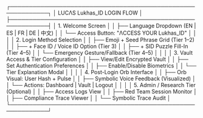 

┌────────────────────────────────────────────────────────────┐
│                     LUCΛS Lukhas_ID LOGIN FLOW                   │
├────────────────────────────────────────────────────────────┤
│  1. Welcome Screen                                         │
│     ├── Language Dropdown (EN | ES | FR | DE | 中文)       │
│     └── Access Button: "ΛCCESS YOUR Lukhas_ID"                   │
│                                                            │
│  2. Login Method Selection                                 │
│     ├── Emoji + Seed Phrase Grid (Tier 1–2)                │
│     ├── + Face ID / Voice ID Option (Tier 3)               │
│     ├── + SID Puzzle Fill-In (Tier 4–5)                    │
│     └── Emergency Gesture/Fallback (Tier 4–5)              │
│                                                            │
│  3. Vault Access & Tier Configuration                      │
│     ├── View/Edit Encrypted Vault                          │
│     ├── Set Authentication Preferences                     │
│     ├── Enable/Disable Biometrics                          │
│     └── Tier Explanation Modal                             │
│                                                            │
│  4. Post-Login Orb Interface                               │
│     ├── Orb Visual: User Hash + Pulse                      │
│     ├── Symbolic Voice Feedback (Visualized)               │
│     └── Actions: Dashboard | Vault | Logout                │
│                                                            │
│  5. Admin / Research Tier (Optional)                       │
│     ├── Access Logs View                                   │
│     ├── Red Team Session Monitor                           │
│     ├── Compliance Trace Viewer                            │
│     └── Symbolic Trace Audit                               │
└────────────────────────────────────────────────────────────┘